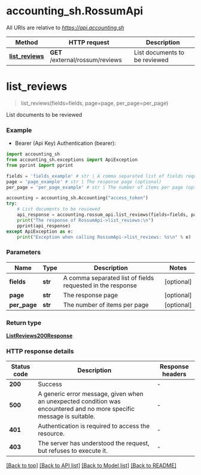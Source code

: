 # accounting_sh.RossumApi

All URIs are relative to *https://api.accounting.sh*

Method | HTTP request | Description
------------- | ------------- | -------------
[**list_reviews**](RossumApi.md#list_reviews) | **GET** /external/rossum/reviews | List documents to be reviewed


# **list_reviews**
> list_reviews(fields=fields, page=page, per_page=per_page)

List documents to be reviewed

### Example

* Bearer (Api Key) Authentication (bearer):

```python
import accounting_sh
from accounting_sh.exceptions import ApiException
from pprint import pprint

fields = 'fields_example' # str | A comma separated list of fields requested in the response (optional)
page = 'page_example' # str | The response page (optional)
per_page = 'per_page_example' # str | The number of items per page (optional)

accounting = accounting_sh.Accounting("access_token")
try:
    # List documents to be reviewed
    api_response = accounting.rossum_api.list_reviews(fields=fields, page=page, per_page=per_page)
    print("The response of RossumApi->list_reviews:\n")
    pprint(api_response)
except ApiException as e:
    print("Exception when calling RossumApi->list_reviews: %s\n" % e)

```



### Parameters


Name | Type | Description  | Notes
------------- | ------------- | ------------- | -------------
 **fields** | **str**| A comma separated list of fields requested in the response | [optional] 
 **page** | **str**| The response page | [optional] 
 **per_page** | **str**| The number of items per page | [optional] 

### Return type

[**ListReviews200Response**](ListReviews200Response.md)

### HTTP response details

| Status code | Description | Response headers |
|-------------|-------------|------------------|
**200** | Success |  -  |
**500** | A generic error message, given when an unexpected condition was encountered and no more specific message is suitable. |  -  |
**401** | Authentication is required to access the resource. |  -  |
**403** | The server has understood the request, but refuses to execute it. |  -  |

[[Back to top]](#) [[Back to API list]](../README.md#documentation-for-api-endpoints) [[Back to Model list]](../README.md#documentation-for-models) [[Back to README]](../README.md)

